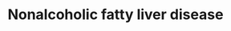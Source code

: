 ---
annotations:
- type: Cell Type Ontology
  value: hepatocyte
- type: Disease Ontology
  value: non-alcoholic fatty liver disease
- type: Pathway Ontology
  value: disease pathway
- type: Pathway Ontology
  value: liver disease pathway
authors:
- AlexanderPico
- Egonw
description: Nonalcoholic fatty liver disease (NAFLD) is a condition in which too
  much fat is stored in the liver. Nonalcoholic steatohepatitis (NASH) is a type of
  NAFLD marked by liver inflammation, which may progress to scarring and irreversible
  damage similar to that caused by heavy alcohol use. Components of glucose matabolism,
  insulin signaling, inflammation, oxidative stress, ER sgtress and apoptosis are
  all involved and interconnected in the progression of this disease.
last-edited: 2018-10-16
organisms:
- Homo sapiens
redirect_from:
- /index.php/Pathway:WP4396
- /instance/WP4396
schema-jsonld:
- '@context': https://schema.org/
  '@id': https://wikipathways.github.io/pathways/WP4396.html
  '@type': Dataset
  creator:
    '@type': Organization
    name: WikiPathways
  description: Nonalcoholic fatty liver disease (NAFLD) is a condition in which too
    much fat is stored in the liver. Nonalcoholic steatohepatitis (NASH) is a type
    of NAFLD marked by liver inflammation, which may progress to scarring and irreversible
    damage similar to that caused by heavy alcohol use. Components of glucose matabolism,
    insulin signaling, inflammation, oxidative stress, ER sgtress and apoptosis are
    all involved and interconnected in the progression of this disease.
  keywords:
  - NDUFS6
  - ADIPOR1
  - Oxidative Phosphorylation
  - NDUFA3
  - CASP3
  - fatty acids
  - ADIPOQ
  - VCAM1
  - NDUFA1
  - RXRA
  - MLXIP
  - UQCRB
  - PIK3CD
  - PIK3R2
  - COX6C
  - LEPR
  - NDUFB10
  - UQCRC1
  - SDHC
  - CASP7
  - CxI
  - UQCRFS1
  - INSR
  - CYTB
  - BID
  - BAX
  - D-glucose
  - EIF2S1
  - NDUFC2-KCTD14
  - Fatty Acid Biosynthesis
  - NDUFS4
  - Lipogenic Enzymes
  - COX6B1
  - IRS2
  - PRKAA1
  - COX7A2
  - EIF2AK3
  - NDUFB2
  - MLXIPL
  - MAP3K5
  - COX4I1
  - CXCL8
  - NDUFS7
  - ROS
  - FASLG
  - COX7B2
  - NDUFC1
  - XBP1
  - SOCS3
  - PPAR Signaling
  - NDUFA12
  - oxysterols
  - PRKAA2
  - AKT2
  - TCA Cycle
  - NDUFB3
  - UQCRHL
  - NDUFA4L2
  - PIK3CB
  - IRS1
  - UQCRC2
  - LEP
  - NDUFS3
  - AKT3
  - UQCR10
  - PIK3R3
  - NDUFA4
  - COX7C
  - PRKAB1
  - NDUFB1
  - IL1A
  - COX6B2
  - PKLR
  - NDUFB6
  - CYC1
  - COX5B
  - COX7A2L
  - ATF4
  - NDUFA11
  - PRKAG1
  - BIM
  - TGF Signaling
  - COX6A1
  - COX5A
  - PRKAB2
  - PIK3R1
  - RELA
  - TNF Signaling
  - ITCH
  - NDUFB7
  - NDUFS5
  - CYP2E1
  - COX8A
  - NDUFV3
  - BBC3
  - PI3K-AKT Signaling
  - FAS
  - IL6
  - INS
  - UQCR11
  - MLX
  - NDUFA6
  - AKT1
  - CCL2
  - NFKB1
  - NDUFB4
  - NDUFC2
  - DDIT3
  - UQCRQ
  - CxIV
  - NDUFAB1
  - UQCRH
  - COX4I2
  - NDUFV2
  - COX7A1
  - PPARA
  - CxIII
  - Apoptosis
  - COX3
  - IKBKB
  - ERN1
  - TNF
  - NDUFA10
  - COX8C
  - CxII
  - NDUFB11
  - TNFR1
  - JNK2
  - TGFB1
  - COX6A2
  - COX7B
  - JNK1
  - NDUFS8
  - FXR
  - MAP3K11
  - JUN
  - PRKAG3
  - NDUFA5
  - GSK3B
  - SDHB
  - NDUFB9
  - RAC1
  - NDUFA2
  - PRKAG2
  - ADIPOR2
  - NDUFA8
  - BAK1
  - SDHA
  - TRAF2
  - NDUFB8
  - selonsertib
  - SDHD
  - Insulin Signaling
  - NDUFA13
  - CYCS
  - NR1H3
  - NDUFA7
  - NDUFA9
  - NDUFS1
  - COX1
  - SMAD7
  - CASP8
  - COX2
  - PIK3CA
  - NDUFB5
  - mir21
  - CEBPA
  - IL6R
  - IL1B
  - GSK3A
  - SREBF1
  - NDUFS2
  - CDC42
  - NDUFV1
  license: CC0
  name: Nonalcoholic fatty liver disease
seo: CreativeWork
title: Nonalcoholic fatty liver disease
wpid: WP4396
---